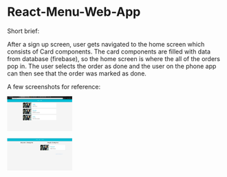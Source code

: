# React-Menu-Web-App

Short brief:

After a sign up screen, user gets navigated to the home screen which consists of Card components. The card components are filled with data from database (firebase), so the home screen is where the all of the orders pop in. The user selects the order as done and the user on the phone app can then see that the order was marked as done.

A few screenshots for reference:

<img src="/src/images/Orders.png" alt="firstScreen"
	title="Image of 1st Screen" width="30%" height="30%" />

<img src="/src/images/Orders-stage2.png" alt="secondScreen"
	title="Image of 2nd Screen" width="30%" height="30%" />
